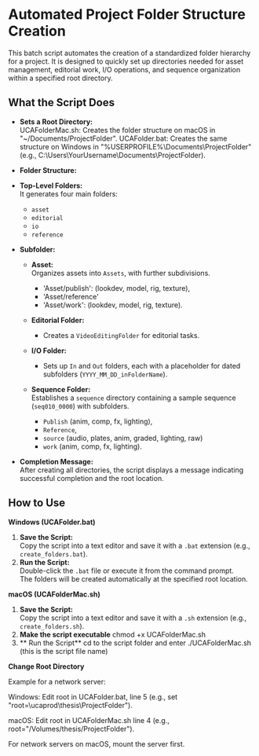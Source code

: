# Automated Project Folder Structure Creation

This batch script automates the creation of a standardized folder hierarchy for a project. It is designed to quickly set up directories needed for asset management, editorial work, I/O operations, and sequence organization within a specified root directory.

## What the Script Does

- **Sets a Root Directory:**  
UCAFolderMac.sh: Creates the folder structure on macOS in "~/Documents/ProjectFolder".
UCAFolder.bat: Creates the same structure on Windows in "%USERPROFILE%\Documents\ProjectFolder" (e.g., C:\Users\YourUsername\Documents\ProjectFolder).

- **Folder Structure:**  
- **Top-Level Folders:**  
  It generates four main folders:  
  - `asset`
  - `editorial`
  - `io`
  - `reference`

- **Subfolder:**  
  - **Asset:**  
      Organizes assets into `Assets`, with further subdivisions.
    -  'Asset/publish': (lookdev, model, rig, texture),
    -  'Asset/reference'
    -  'Asset/work': (lookdev, model, rig, texture).

  - **Editorial Folder:**  
    - Creates a `VideoEditingFolder` for editorial tasks.
  - **I/O Folder:**  
    - Sets up `In` and `Out` folders, each with a placeholder for dated subfolders (`YYYY_MM_DD_inFolderName`).
  - **Sequence Folder:**  
    Establishes a `sequence` directory containing a sample sequence (`seq010_0000`) with subfolders.
    - `Publish` (anim, comp, fx, lighting),
    - `Reference`,
    - `source` (audio, plates, anim, graded, lighting, raw)
    - `work` (anim, comp, fx, lighting).

- **Completion Message:**  
  After creating all directories, the script displays a message indicating successful completion and the root location.

## How to Use
**Windows (UCAFolder.bat)**
1. **Save the Script:**  
   Copy the script into a text editor and save it with a `.bat` extension (e.g., `create_folders.bat`).
2. **Run the Script:**  
   Double-click the `.bat` file or execute it from the command prompt.  
   The folders will be created automatically at the specified root location.
   
**macOS (UCAFolderMac.sh)**
1. **Save the Script:**  
   Copy the script into a text editor and save it with a `.sh` extension (e.g., `create_folders.sh`).
2. **Make the script executable**
   chmod +x UCAFolderMac.sh
3. ** Run the Script**
   cd to the script folder and enter ./UCAFolderMac.sh (this is the script file name)

**Change Root Directory**

Example for a network server:

Windows: Edit root in UCAFolder.bat, line 5 (e.g., set "root=\\ucaprod\thesis\ProjectFolder").

macOS: Edit root in UCAFolderMac.sh line 4 (e.g., root="/Volumes/thesis/ProjectFolder").

For network servers on macOS, mount the server first.



